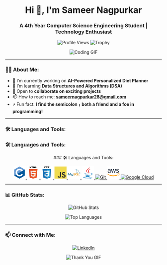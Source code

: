 <h1 align="center">Hi 👋, I'm Sameer Nagpurkar</h1>
<h3 align="center">A 4th Year Computer Science Engineering Student | Technology Enthusiast</h3>

<p align="center"> 
   <img src="https://komarev.com/ghpvc/?username=sameernagpurkar&label=Profile%20Views&color=0e75b6&style=flat" alt="Profile Views" /> 
   <img src="https://github-profile-trophy.vercel.app/?username=sameernagpurkar&theme=gruvbox&margin-w=15&margin-h=15&row=2&column=3" alt="Trophy" />
</p>

<p align="center">
   <img src="https://media1.tenor.com/m/GfSX-u7VGM4AAAAC/coding.gif" alt="Coding GIF" width="300"/>
</p>

---

### 👨‍💻 About Me:
- 🔭 I’m currently working on **AI-Powered Personalized Diet Planner**  
- 🌱 I’m learning **Data Structures and Algorithms (DSA)**  
- 🤝 Open to **collaborate on exciting projects**   
- 📫 How to reach me: **sameernagpurkar28@gmail.com**  
- ⚡ Fun fact: **I find the semicolon `;` both a friend and a foe in programming!**  

---

### 🛠️ Languages and Tools:
### 🛠️ Languages and Tools:
<p align="center">
### 🛠️ Languages and Tools:
<p align="center">
   <a href="https://www.cprogramming.com/" target="_blank" rel="noreferrer">
      <img src="https://raw.githubusercontent.com/devicons/devicon/master/icons/c/c-original.svg" alt="C" width="40" height="40"/>
   </a>
   <a href="https://www.w3schools.com/html/" target="_blank" rel="noreferrer">
      <img src="https://raw.githubusercontent.com/devicons/devicon/master/icons/html5/html5-original-wordmark.svg" alt="HTML5" width="40" height="40"/>
   </a>
   <a href="https://www.w3schools.com/css/" target="_blank" rel="noreferrer">
      <img src="https://raw.githubusercontent.com/devicons/devicon/master/icons/css3/css3-original-wordmark.svg" alt="CSS3" width="40" height="40"/>
   </a>
   <a href="https://www.javascript.com/" target="_blank" rel="noreferrer">
      <img src="https://raw.githubusercontent.com/devicons/devicon/master/icons/javascript/javascript-original.svg" alt="JavaScript" width="40" height="40"/>
   </a>
   <a href="https://www.mysql.com/" target="_blank" rel="noreferrer">
      <img src="https://raw.githubusercontent.com/devicons/devicon/master/icons/mysql/mysql-original-wordmark.svg" alt="MySQL" width="40" height="40"/>
   </a>
   <a href="https://www.java.com/" target="_blank" rel="noreferrer">
      <img src="https://raw.githubusercontent.com/devicons/devicon/master/icons/java/java-original.svg" alt="Java" width="40" height="40"/>
   </a>
   <a href="https://git-scm.com/" target="_blank" rel="noreferrer">
      <img src="https://www.vectorlogo.zone/logos/git-scm/git-scm-icon.svg" alt="Git" width="40" height="40"/>
   </a>
   <a href="https://aws.amazon.com/" target="_blank" rel="noreferrer">
      <img src="https://raw.githubusercontent.com/devicons/devicon/master/icons/amazonwebservices/amazonwebservices-original-wordmark.svg" alt="AWS" width="40" height="40"/>
   </a>
   <a href="https://cloud.google.com/" target="_blank" rel="noreferrer">
      <img src="https://www.vectorlogo.zone/logos/google_cloud/google_cloud-icon.svg" alt="Google Cloud" width="40" height="40"/>
   </a>
</p>


---

### 📊 GitHub Stats:
<p align="center">
   <img src="https://github-readme-stats.vercel.app/api?username=sameernagpurkar&show_icons=true&theme=radical&locale=en" alt="GitHub Stats" />
</p>
<p align="center">
   <img src="https://github-readme-stats.vercel.app/api/top-langs/?username=sameernagpurkar&layout=compact&theme=radical" alt="Top Languages" />
</p>

---

### 📫 Connect with Me:
<p align="center">
   <a href="https://linkedin.com/in/sameernagpurkar2804" target="_blank" rel="noreferrer">
      <img src="https://raw.githubusercontent.com/rahuldkjain/github-profile-readme-generator/master/src/images/icons/Social/linked-in-alt.svg" alt="LinkedIn" width="60" height="60"/>
   </a>
</p>

<p align="center">
   <img src="https://media.giphy.com/media/f9Tkfg88HaiaElRl12/giphy.gif" alt="Thank You GIF" width="400"/>
</p>



